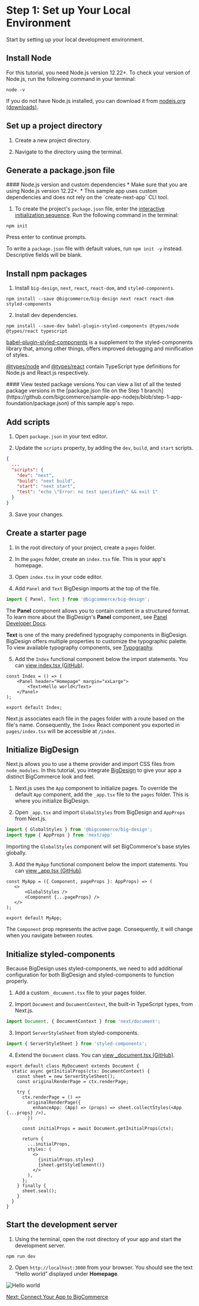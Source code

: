 # Step 1: Set up Your Local Environment



Start by setting up your local development environment.

## Install Node

For this tutorial, you need Node.js version 12.22+. To check your version of Node.js, run the following command in your terminal:

```shell title="Check Node.js version"
node -v
```

If you do not have Node.js installed, you can download it from [nodejs.org (downloads)](https://nodejs.org/en/download/). 

## Set up a project directory

1. Create a new project directory.

2. Navigate to the directory using the terminal.

## Generate a package.json file

<Callout type="info">
  #### Node.js version and custom dependencies
  * Make sure that you are using Node.js version 12.22+.
  * This sample app uses custom dependencies and does not rely on the `create-next-app` CLI tool.
</Callout>


1. To create the project's `package.json` file, enter the [interactive initialization sequence](https://docs.npmjs.com/cli/v8/commands/npm-init). Run the following command in the terminal:

```shell title="Initialize package.json"
npm init
```

Press enter to continue prompts.

To write a `package.json` file with default values, run `npm init -y` instead. Descriptive fields will be blank.

## Install npm packages

1. Install `big-design`, `next`, `react`, `react-dom`, and `styled-components`.

```shell title="Install dependencies"
npm install --save @bigcommerce/big-design next react react-dom styled-components
```

2. Install dev dependencies.

```shell title="Install devDependencies"
npm install --save-dev babel-plugin-styled-components @types/node @types/react typescript
```

[babel-plugin-styled-components](https://www.npmjs.com/package/babel-plugin-styled-components) is a supplement to the styled-components library that, among other things, offers improved debugging and minification of styles.

[@types/node](https://www.npmjs.com/package/@types/node) and [@types/react](https://www.npmjs.com/package/@types/react) contain TypeScript type definitions for Node.js and React.js respectively.

<Callout type="info">
  #### View tested package versions
  You can view a list of all the tested package versions in the [package.json file on the Step 1 branch](https://github.com/bigcommerce/sample-app-nodejs/blob/step-1-app-foundation/package.json) of this sample app's repo.
</Callout>

## Add scripts

1. Open `package.json` in your text editor.

2. Update the `scripts` property, by adding the `dev`, `build`, and `start` scripts.

```json title="Add npm scripts" lineNumbers
{
  ...
  "scripts": {
    "dev": "next",
    "build": "next build",
    "start": "next start",
    "test": "echo \"Error: no test specified\" && exit 1"
  }
}
```

3. Save your changes.

## Create a starter page

1. In the root directory of your project, create a `pages` folder.

2. In the `pages` folder, create an `index.tsx` file. This is your app's homepage.

3. Open `index.tsx` in your code editor.

4. Add `Panel` and `Text` BigDesign imports at the top of the file.

```ts title="Add imports index.tsx"
import { Panel, Text } from '@bigcommerce/big-design';
```

The **Panel** component allows you to contain content in a structured format. To learn more about the BigDesign's **Panel** component, see [Panel Developer Docs](https://developer.bigcommerce.com/big-design/panel).

**Text** is one of the many predefined typography components in BigDesign. BigDesign offers multiple properties to customize the typographic palette. To view available typography components, see  [Typography](https://developer.bigcommerce.com/big-design/typography).

5. Add the `Index` functional component below the import statements. You can [view index.tsx (GitHub)](https://github.com/bigcommerce/sample-app-nodejs/blob/step-1-app-foundation/pages/index.tsx).

```tsx title="Add functional component index.tsx" lineNumbers
const Index = () => (
    <Panel header="Homepage" margin="xxLarge">
        <Text>Hello world</Text>
    </Panel>
);

export default Index;
```

Next.js associates each file in the pages folder with a route based on the file's name. Consequently, the `Index` React component you exported in `pages/index.tsx` will be accessible at `/index`.

## Initialize BigDesign

Next.js allows you to use a theme provider and import CSS files from `node_modules`. In this tutorial, you integrate [BigDesign](https://developer.bigcommerce.com/big-design/) to give your app a distinct BigCommerce look and feel.

1. Next.js uses the `App` component to initialize pages. To override the default `App` component, add the `_app.tsx` file to the `pages` folder. This is where you initialize BigDesign. 

2. Open `_app.tsx` and import `GlobalStyles` from BigDesign and `AppProps` from Next.js.

```ts title="Add imports _app.tsx"
import { GlobalStyles } from '@bigcommerce/big-design';
import type { AppProps } from 'next/app'
```

Importing the `GlobalStyles` component will set BigCommerce's base styles globally.

3. Add the `MyApp` functional component below the import statements. You can [view _app.tsx (GitHub)](https://github.com/bigcommerce/sample-app-nodejs/blob/step-1-app-foundation/pages/_app.tsx).

```tsx title="Functional component _app.tsx" lineNumbers
const MyApp = ({ Component, pageProps }: AppProps) => (
   <>
       <GlobalStyles />
       <Component {...pageProps} />
   </>
);
 
export default MyApp;
```

The `Component` prop represents the active page. Consequently, it will change when you navigate between routes.

## Initialize styled-components

Because BigDesign uses styled-components, we need to add additional configuration for both BigDesign and styled-components to function properly.

1. Add a custom `_document.tsx` file to your pages folder. 

2. Import `Document` and `DocumentContext`, the built-in TypeScript types, from Next.js.

```ts title="Import components Document and DocumentContext"
import Document, { DocumentContext } from 'next/document';
```

3. Import `ServerStyleSheet` from styled-components.

```ts title="Import component ServerStyleSheet"
import { ServerStyleSheet } from 'styled-components';
```

4. Extend the `Document` class. You can [view _document.tsx (GitHub)](https://github.com/bigcommerce/sample-app-nodejs/blob/step-1-app-foundation/pages/_document.tsx).

```tsx title="Extend class Document" lineNumbers
export default class MyDocument extends Document {
  static async getInitialProps(ctx: DocumentContext) {
    const sheet = new ServerStyleSheet();
    const originalRenderPage = ctx.renderPage;

    try {
      ctx.renderPage = () =>
        originalRenderPage({
          enhanceApp: (App) => (props) => sheet.collectStyles(<App {...props} />),
        })

      const initialProps = await Document.getInitialProps(ctx);

      return {
        ...initialProps,
        styles: (
          <>
            {initialProps.styles}
            {sheet.getStyleElement()}
          </>
        ),
      };
    } finally {
      sheet.seal();
    }
  }
}
```

## Start the development server

1. Using the terminal, open the root directory of your app and start the development server. 

```shell title="Start development server"
npm run dev
```

2. Open `http://localhost:3000` from your browser. You should see the text “Hello world” displayed under **Homepage**.

![Hello world](https://storage.googleapis.com/bigcommerce-production-dev-center/images/Sample_app/nextjs-app-01.png "Hello world")

[Next: Connect Your App to BigCommerce](/api-docs/apps/tutorials/sample-app-nextjs/step-2-connect)
